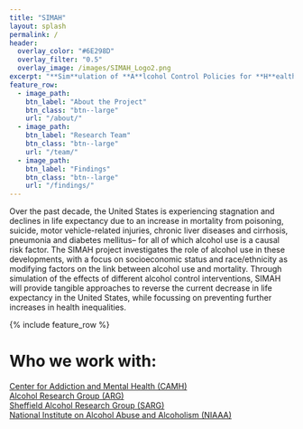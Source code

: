 ```yaml
---
title: "SIMAH"
layout: splash
permalink: /
header:
  overlay_color: "#6E298D"
  overlay_filter: "0.5"
  overlay_image: /images/SIMAH_Logo2.png
excerpt: "**Sim**ulation of **A**lcohol Control Policies for **H**ealth Equity (SIMAH).<br>A  major alcohol policy modeling project funded by the US National Institute on Alcohol Abuse and Alcoholism (NIAAA)."
feature_row:
  - image_path: 
    btn_label: "About the Project"
    btn_class: "btn--large"
    url: "/about/"
  - image_path: 
    btn_label: "Research Team"
    btn_class: "btn--large"
    url: "/team/"
  - image_path: 
    btn_label: "Findings"
    btn_class: "btn--large"
    url: "/findings/"
---
```


Over the past decade, the United States is experiencing stagnation and declines in life expectancy due to an increase in mortality from poisoning, suicide, motor vehicle-related injuries, chronic liver diseases and cirrhosis, pneumonia and diabetes mellitus– for all of which alcohol use is a causal risk factor. The SIMAH project investigates the role of alcohol use in these developments, with a focus on socioeconomic status and race/ethnicity as modifying factors on the link between alcohol use and mortality. Through simulation of the effects of different alcohol control interventions, SIMAH will provide tangible approaches to reverse the current decrease in life expectancy in the United States, while focussing on preventing further increases in health inequalities.

{% include feature_row %}

# Who we work with:
[Center for Addiction and Mental Health (CAMH)](https://camh.ca) <br>
[Alcohol Research Group (ARG)](https://arg.org)  <br>
[Sheffield Alcohol Research Group (SARG)](https://www.sheffield.ac.uk/scharr/research/themes/alpol)  <br>
[National Institute on Alcohol Abuse and Alcoholism (NIAAA)](https://www.niaaa.nih.gov/)


